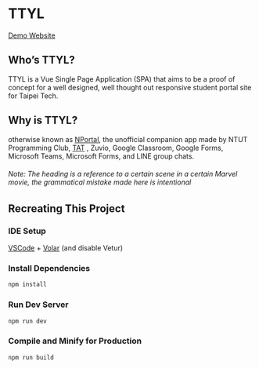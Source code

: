 # TTYL
[Demo Website](https://ttyl.vercel.app)

## Who’s TTYL?

TTYL is a Vue Single Page Application (SPA) that aims to be a proof of concept for a well designed, well thought out responsive student portal site for Taipei Tech.


## Why is TTYL?

otherwise known as [NPortal](https://nportal.ntut.edu.tw), the unofficial companion app made by NTUT Programming Club, [TAT]([https://apps.apple.com/tw/app/tat-北科生活/id1513875597])  , Zuvio, Google Classroom, Google Forms, Microsoft Teams, Microsoft Forms, and LINE group chats.
###### Note: The heading is a reference to a certain scene in a certain Marvel movie, the grammatical mistake made here is intentional


## Recreating This Project

### IDE Setup

[VSCode](https://code.visualstudio.com/) + [Volar](https://marketplace.visualstudio.com/items?itemName=Vue.volar) (and disable Vetur)



### Install Dependencies

```sh
npm install
```

### Run Dev Server

```sh
npm run dev
```

### Compile and Minify for Production

```sh
npm run build
```
